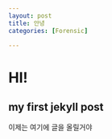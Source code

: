 ```yaml
---
layout: post
title: 안녕
categories: [Forensic]

---
```


# HI!
## my first jekyll post

이제는 여기에 글을 올릴거야